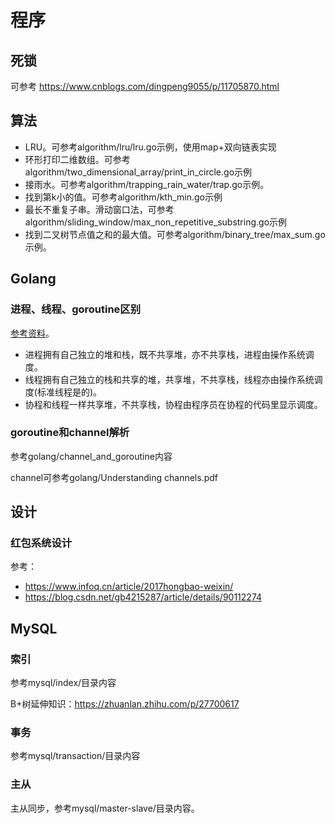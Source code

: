 # 程序

## 死锁

可参考 https://www.cnblogs.com/dingpeng9055/p/11705870.html

## 算法

* LRU。可参考algorithm/lru/lru.go示例，使用map+双向链表实现
* 环形打印二维数组。可参考algorithm/two_dimensional_array/print_in_circle.go示例
* 接雨水。可参考algorithm/trapping_rain_water/trap.go示例。
* 找到第k小的值。可参考algorithm/kth_min.go示例
* 最长不重复子串。滑动窗口法，可参考algorithm/sliding_window/max_non_repetitive_substring.go示例
* 找到二叉树节点值之和的最大值。可参考algorithm/binary_tree/max_sum.go示例。

## Golang

### 进程、线程、goroutine区别

[参考资料](https://www.cnblogs.com/ghj1976/p/3642513.html)。

* 进程拥有自己独立的堆和栈，既不共享堆，亦不共享栈，进程由操作系统调度。
* 线程拥有自己独立的栈和共享的堆，共享堆，不共享栈，线程亦由操作系统调度(标准线程是的)。
* 协程和线程一样共享堆，不共享栈，协程由程序员在协程的代码里显示调度。

### goroutine和channel解析

参考golang/channel_and_goroutine内容

channel可参考golang/Understanding channels.pdf

## 设计

### 红包系统设计

参考：
* https://www.infoq.cn/article/2017hongbao-weixin/ 
* https://blog.csdn.net/gb4215287/article/details/90112274


## MySQL

### 索引

参考mysql/index/目录内容

B+树延伸知识：https://zhuanlan.zhihu.com/p/27700617

### 事务

参考mysql/transaction/目录内容

### 主从

主从同步，参考mysql/master-slave/目录内容。